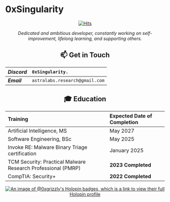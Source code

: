 # 0xSingularity

<div align="center">
 
[![Hits](https://hits.sh/github.com/0x-Singularity.svg?style=plastic&label=Views&color=2C2E47)](https://hits.sh/github.com/0x-Singularity/)
 
_Dedicated and ambitious developer, constantly working on self-improvement, lifelong learning, and supporting others._
<!---!## 🧮 Statistics


[](https://komarev.com/ghpvc/?username=0xGrizzly&color=blue&style=flat)  
![0xGrizzly's GitHub stats](https://github-readme-stats.vercel.app/api?username=0xGrizzly&show_icons=true&theme=transparent&hide=issues,contribs&hide_border)
<br>
![Top Langs](https://github-readme-stats.vercel.app/api/top-langs/?username=0xGrizzly&layout=compact&theme=transparent) -->

## 📫 Get in Touch

| **_Discord_** | `0xSingularity.`               |
| :------------ | :----------------------------- |
| **_Email_** | `astralabs.research@gmail.com` |
## 🎓 Education

| Training                                                  | Expected Date of Completion |
| :-------------------------------------------------------- | :-------------------------- |
| Artificial Intelligence, MS                                 | May 2027                   |
| Software Engineering, BSc                                 | May 2025                    |
| Invoke RE: Malware Binary Triage certification           | January 2025                |
| TCM Security: Practical Malware Research Professional (PMRP) | **2023 Completed**       |
| CompTIA: Security+                                        | **2022 Completed**          |


[![An image of @0xgrizzly's Holopin badges, which is a link to view their full Holopin profile](https://holopin.me/0xgrizzly)](https://holopin.io/@0xgrizzly)

<!---
GarrettMcGuire54/GarrettMcGuire54 is a ✨ special ✨ repository because its `README.md` (this file) appears on your GitHub profile.
You can click the Preview link to take a look at your changes.
--->

 <div/>
